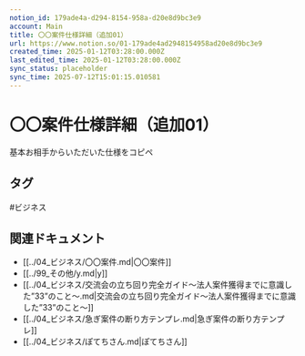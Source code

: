 ```yaml
---
notion_id: 179ade4a-d294-8154-958a-d20e8d9bc3e9
account: Main
title: 〇〇案件仕様詳細（追加01）
url: https://www.notion.so/01-179ade4ad2948154958ad20e8d9bc3e9
created_time: 2025-01-12T03:28:00.000Z
last_edited_time: 2025-01-12T03:28:00.000Z
sync_status: placeholder
sync_time: 2025-07-12T15:01:15.010581
---
```

# 〇〇案件仕様詳細（追加01）

基本お相手からいただいた仕様をコピペ

## タグ

#ビジネス 

## 関連ドキュメント

- [[../04_ビジネス/〇〇案件.md|〇〇案件]]
- [[../99_その他/y.md|y]]
- [[../04_ビジネス/交流会の立ち回り完全ガイド〜法人案件獲得までに意識した”33”のこと〜.md|交流会の立ち回り完全ガイド〜法人案件獲得までに意識した”33”のこと〜]]
- [[../04_ビジネス/急ぎ案件の断り方テンプレ.md|急ぎ案件の断り方テンプレ]]
- [[../04_ビジネス/ぽてちさん.md|ぽてちさん]]
